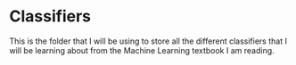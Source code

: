 # Classifiers
This is the folder that I will be using to store all the different classifiers that I will be learning about from the Machine Learning textbook I am reading. 
